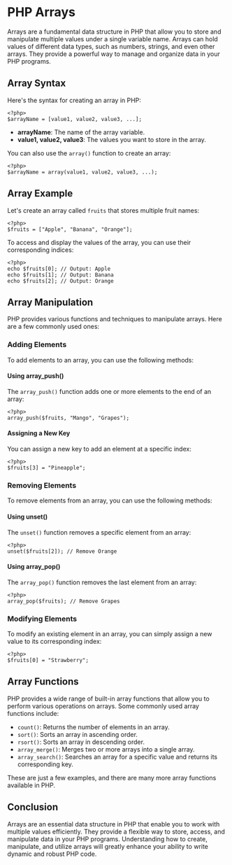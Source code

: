 # PHP Arrays

Arrays are a fundamental data structure in PHP that allow you to store and manipulate multiple values under a single variable name. Arrays can hold values of different data types, such as numbers, strings, and even other arrays. They provide a powerful way to manage and organize data in your PHP programs.

## Array Syntax

Here's the syntax for creating an array in PHP:

`````````
<?php>
$arrayName = [value1, value2, value3, ...];
`````````

- **arrayName**: The name of the array variable.
- **value1, value2, value3**: The values you want to store in the array.

You can also use the `array()` function to create an array:

`````````
<?php>
$arrayName = array(value1, value2, value3, ...);
`````````

## Array Example

Let's create an array called `fruits` that stores multiple fruit names:

`````````
<?php>
$fruits = ["Apple", "Banana", "Orange"];
`````````

To access and display the values of the array, you can use their corresponding indices:

`````````
<?php>
echo $fruits[0]; // Output: Apple
echo $fruits[1]; // Output: Banana
echo $fruits[2]; // Output: Orange
`````````

## Array Manipulation

PHP provides various functions and techniques to manipulate arrays. Here are a few commonly used ones:

### Adding Elements

To add elements to an array, you can use the following methods:

#### Using array_push()

The `array_push()` function adds one or more elements to the end of an array:

`````````
<?php>
array_push($fruits, "Mango", "Grapes");
`````````

#### Assigning a New Key

You can assign a new key to add an element at a specific index:

`````````
<?php>
$fruits[3] = "Pineapple";
`````````

### Removing Elements

To remove elements from an array, you can use the following methods:

#### Using unset()

The `unset()` function removes a specific element from an array:

`````````
<?php>
unset($fruits[2]); // Remove Orange
`````````

#### Using array_pop()

The `array_pop()` function removes the last element from an array:

`````````
<?php>
array_pop($fruits); // Remove Grapes
`````````

### Modifying Elements

To modify an existing element in an array, you can simply assign a new value to its corresponding index:

`````````
<?php>
$fruits[0] = "Strawberry";
`````````

## Array Functions

PHP provides a wide range of built-in array functions that allow you to perform various operations on arrays. Some commonly used array functions include:

- `count()`: Returns the number of elements in an array.
- `sort()`: Sorts an array in ascending order.
- `rsort()`: Sorts an array in descending order.
- `array_merge()`: Merges two or more arrays into a single array.
- `array_search()`: Searches an array for a specific value and returns its corresponding key.

These are just a few examples, and there are many more array functions available in PHP.

## Conclusion

Arrays are an essential data structure in PHP that enable you to work with multiple values efficiently. They provide a flexible way to store, access, and manipulate data in your PHP programs. Understanding how to create, manipulate, and utilize arrays will greatly enhance your ability to write dynamic and robust PHP code.


